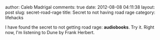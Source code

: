 author: Caleb Madrigal
comments: true
date: 2012-08-08 04:11:38
layout: post
slug: secret-road-rage
title: Secret to not having road rage
category: lifehacks

I have found the secret to not getting road rage: **audiobooks**.  Try it.  Right now, I'm listening to Dune by Frank Herbert.


